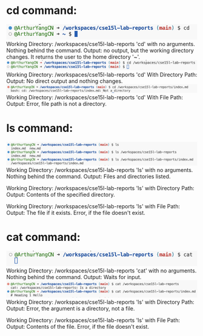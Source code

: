 # cd command:

![Image](cd.png)
Working Directory: /workspaces/cse15l-lab-reports
'cd' with no arguments. Nothing behind the command.
Output: no output, but the working directory changes. It returns the user to the home directory '~'.
![Image](cd2.png)
Working Directory: /workspaces/cse15l-lab-reports
'cd' With Directory Path:
Output: No direct output and nothing changes.
![Image](cd3.png)
Working Directory: /workspaces/cse15l-lab-reports
'cd' With File Path:
Output: Error, file path is not a directory.

# ls command:

![Image](ls.png)
Working Directory: /workspaces/cse15l-lab-reports
'ls' with no arguments. Nothing behind the command.
Output: Files and directories listed.

Working Directory: /workspaces/cse15l-lab-reports
'ls' with Directory Path:
Output: Contents of the specified directory.

Working Directory: /workspaces/cse15l-lab-reports
'ls' with File Path:
Output: The file if it exists. Error, if the file doesn't exist.


# cat command:
![Image](cat1.png)
Working Directory: /workspaces/cse15l-lab-reports
'cat' with no arguments. Nothing behind the command.
Output: Waits for input.
![Image](cat2.png)
Working Directory: /workspaces/cse15l-lab-reports
'ls' with Directory Path:
Output: Error, the argument is a directory, not a file.

Working Directory: /workspaces/cse15l-lab-reports
'ls' with File Path:
Output: Contents of the file. Error, if the file doesn't exist.

